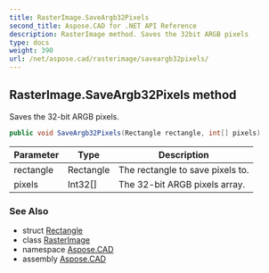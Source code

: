 ```yaml
---
title: RasterImage.SaveArgb32Pixels
second_title: Aspose.CAD for .NET API Reference
description: RasterImage method. Saves the 32bit ARGB pixels
type: docs
weight: 390
url: /net/aspose.cad/rasterimage/saveargb32pixels/
---
```

## RasterImage.SaveArgb32Pixels method

Saves the 32-bit ARGB pixels.

```csharp
public void SaveArgb32Pixels(Rectangle rectangle, int[] pixels)
```

| Parameter | Type | Description |
| --- | --- | --- |
| rectangle | Rectangle | The rectangle to save pixels to. |
| pixels | Int32[] | The 32-bit ARGB pixels array. |

### See Also

* struct [Rectangle](../../rectangle/)
* class [RasterImage](../)
* namespace [Aspose.CAD](../../../aspose.cad/)
* assembly [Aspose.CAD](../../../)



